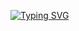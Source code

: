 [![Typing SVG](https://readme-typing-svg.herokuapp.com?color=3636F7&lines=Passionate+About+Code;Work+Smarter+Not+Harder)](https://git.io/typing-svg)






















